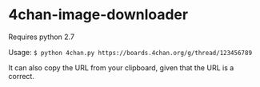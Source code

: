 4chan-image-downloader
======================

Requires python 2.7

Usage: ``$ python 4chan.py https://boards.4chan.org/g/thread/123456789``

It can also copy the URL from your clipboard, given that the URL is a correct.
